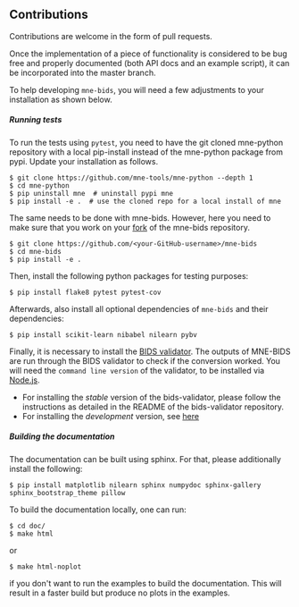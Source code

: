 Contributions
-------------

Contributions are welcome in the form of pull requests.

Once the implementation of a piece of functionality is considered to be bug
free and properly documented (both API docs and an example script),
it can be incorporated into the master branch.

To help developing `mne-bids`, you will need a few adjustments to your
installation as shown below.

##### Running tests

To run the tests using `pytest`, you need to have the git cloned mne-python
repository with a local pip-install instead of the mne-python package from
pypi. Update your installation as follows.

    $ git clone https://github.com/mne-tools/mne-python --depth 1
    $ cd mne-python
    $ pip uninstall mne  # uninstall pypi mne
    $ pip install -e .  # use the cloned repo for a local install of mne

The same needs to be done with mne-bids. However, here you need to make sure that you work on your [fork](https://help.github.com/en/github/getting-started-with-github/fork-a-repo) of the mne-bids repository.

    $ git clone https://github.com/<your-GitHub-username>/mne-bids
    $ cd mne-bids
    $ pip install -e .

Then, install the following python packages for testing purposes:

    $ pip install flake8 pytest pytest-cov

Afterwards, also install all optional dependencies of `mne-bids` and their
dependencies:

    $ pip install scikit-learn nibabel nilearn pybv

Finally, it is necessary to install the
[BIDS validator](https://github.com/bids-standard/bids-validator). The outputs
of MNE-BIDS are run through the BIDS validator to check if the conversion
worked.
You will need the `command line version` of the validator, to be installed via
[Node.js](https://nodejs.org/en/).

- For installing the *stable* version of the bids-validator, please follow the
instructions as detailed in the README of the bids-validator repository.
- For installing the *development* version, see [here](https://github.com/bids-standard/bids-validator/blob/master/CONTRIBUTING.md#using-the-development-version-of-bids-validator)

##### Building the documentation

The documentation can be built using sphinx. For that, please additionally
install the following:

    $ pip install matplotlib nilearn sphinx numpydoc sphinx-gallery sphinx_bootstrap_theme pillow

To build the documentation locally, one can run:

    $ cd doc/
    $ make html

or

    $ make html-noplot
    
if you don't want to run the examples to build the documentation. This will result in a faster build but produce no plots in the examples.
